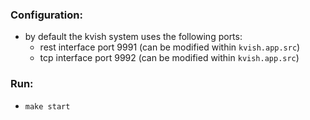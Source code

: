 ### Configuration:

  + by default the kvish system uses the following ports:  
    - rest interface port 9991 (can be modified within `kvish.app.src`)  
    - tcp interface port 9992 (can be modified within `kvish.app.src`)  

### Run:

  - `make start`

